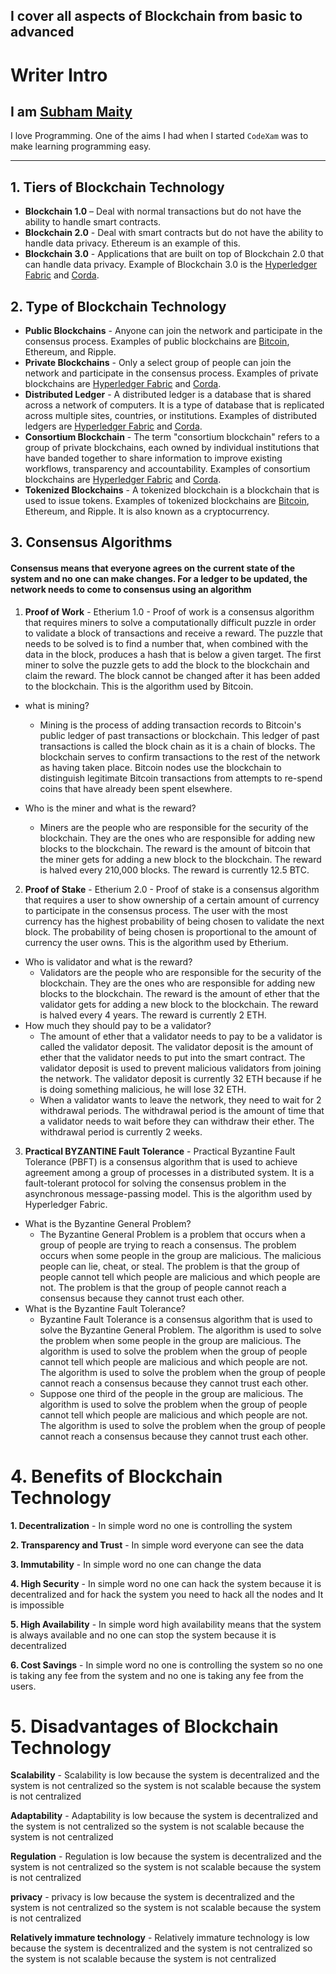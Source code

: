 ## I cover all aspects of Blockchain from basic to advanced

# Writer Intro
## I am **[Subham Maity](https://subham-maity.github.io/subham/)**
I love Programming. One of the aims I had when I started ```CodeXam``` was to make learning programming easy.

********************************************************************************************************************

## 1. Tiers of Blockchain Technology
- **Blockchain 1.0** – Deal with normal transactions but do not have the ability to handle smart contracts.
- **Blockchain 2.0** - Deal with smart contracts but do not have the ability to handle data privacy. Ethereum is an example of this.
- **Blockchain 3.0** - Applications that are built on top of Blockchain 2.0 that can handle data privacy.
  Example of Blockchain 3.0 is the [Hyperledger Fabric](https://hyperledger-fabric.readthedocs.io/en/release-1.4/whatis.html) and [Corda](https://www.corda.net/).

## 2. Type of Blockchain Technology
- **Public Blockchains** - Anyone can join the network and participate in the consensus process. Examples of public blockchains are [Bitcoin](https://bitcoin.org/en/), Ethereum, and Ripple.
- **Private Blockchains** - Only a select group of people can join the network and participate in the consensus process. Examples of private blockchains are [Hyperledger Fabric](https://hyperledger-fabric.readthedocs.io/en/release-1.4/whatis.html) and [Corda](https://www.corda.net/).
- **Distributed Ledger** - A distributed ledger is a database that is shared across a network of computers. It is a type of database that is replicated across multiple sites, countries, or institutions. Examples of distributed ledgers are [Hyperledger Fabric](https://hyperledger-fabric.readthedocs.io/en/release-1.4/whatis.html) and [Corda](https://www.corda.net/).
-  **Consortium Blockchain** - The term "consortium blockchain" refers to a group of private blockchains, each owned by individual institutions that have banded together to share information to improve existing workflows, transparency and accountability. Examples of consortium blockchains are [Hyperledger Fabric](https://hyperledger-fabric.readthedocs.io/en/release-1.4/whatis.html) and [Corda](https://www.corda.net/).
- **Tokenized Blockchains** - A tokenized blockchain is a blockchain that is used to issue tokens. Examples of tokenized blockchains are [Bitcoin](https://bitcoin.org/en/), Ethereum, and Ripple. It is also known as a cryptocurrency. 

## 3. Consensus Algorithms 
#### Consensus means that everyone agrees on the current state of the system and no one can make changes. For a ledger to be updated, the network needs to come to consensus using an algorithm

1. **Proof of Work** - Etherium 1.0 -  Proof of work is a consensus algorithm that requires miners to solve a computationally difficult puzzle in order to validate a block of transactions and receive a reward. The puzzle that needs to be solved is to find a number that, when combined with the data in the block, produces a hash that is below a given target. The first miner to solve the puzzle gets to add the block to the blockchain and claim the reward. The block cannot be changed after it has been added to the blockchain. This is the algorithm used by Bitcoin.


- what is  mining? 
   - Mining is the process of adding transaction records to Bitcoin's public ledger of past transactions or blockchain. This ledger of past transactions is called the block chain as it is a chain of blocks. The blockchain serves to confirm transactions to the rest of the network as having taken place. Bitcoin nodes use the blockchain to distinguish legitimate Bitcoin transactions from attempts to re-spend coins that have already been spent elsewhere.

- Who is the miner and what is the reward?
   - Miners are the people who are responsible for the security of the blockchain. They are the ones who are responsible for adding new blocks to the blockchain. The reward is the amount of bitcoin that the miner gets for adding a new block to the blockchain. The reward is halved every 210,000 blocks. The reward is currently 12.5 BTC.

2. **Proof of Stake** - Etherium 2.0 - Proof of stake is a consensus algorithm that requires a user to show ownership of a certain amount of currency to participate in the consensus process. The user with the most currency has the highest probability of being chosen to validate the next block. The probability of being chosen is proportional to the amount of currency the user owns. This is the algorithm used by Etherium.

- Who is validator and what is the reward?
   - Validators are the people who are responsible for the security of the blockchain. They are the ones who are responsible for adding new blocks to the blockchain. The reward is the amount of ether that the validator gets for adding a new block to the blockchain. The reward is halved every 4 years. The reward is currently 2 ETH.
- How much they should pay to be a validator?
   - The amount of ether that a validator needs to pay to be a validator is called the validator deposit. The validator deposit is the amount of ether that the validator needs to put into the smart contract. The validator deposit is used to prevent malicious validators from joining the network. The validator deposit is currently 32 ETH because if he is doing something malicious, he will lose 32 ETH.
   - When a validator wants to leave the network, they need to wait for 2 withdrawal periods. The withdrawal period is the amount of time that a validator needs to wait before they can withdraw their ether. The withdrawal period is currently 2 weeks. 

3. **Practical BYZANTINE Fault Tolerance** - Practical Byzantine Fault Tolerance (PBFT) is a consensus algorithm that is used to achieve agreement among a group of processes in a distributed system. It is a fault-tolerant protocol for solving the consensus problem in the asynchronous message-passing model. This is the algorithm used by Hyperledger Fabric.

- What is the Byzantine General Problem?
   - The Byzantine General Problem is a problem that occurs when a group of people are trying to reach a consensus. The problem occurs when some people in the group are malicious. The malicious people can lie, cheat, or steal. The problem is that the group of people cannot tell which people are malicious and which people are not. The problem is that the group of people cannot reach a consensus because they cannot trust each other.
- What is the Byzantine Fault Tolerance?
   - Byzantine Fault Tolerance is a consensus algorithm that is used to solve the Byzantine General Problem. The algorithm is used to solve the problem when some people in the group are malicious. The algorithm is used to solve the problem when the group of people cannot tell which people are malicious and which people are not. The algorithm is used to solve the problem when the group of people cannot reach a consensus because they cannot trust each other.
   - Suppose one third of the people in the group are malicious. The algorithm is used to solve the problem when the group of people cannot tell which people are malicious and which people are not. The algorithm is used to solve the problem when the group of people cannot reach a consensus because they cannot trust each other.


# 4. Benefits of Blockchain Technology
**1. Decentralization** - In simple word no one is controlling the system

**2. Transparency and Trust** - In simple word everyone can see the data 

**3. Immutability** - In simple word no one can change the data

**4. High Security** - In simple word no one can hack the system because it is decentralized and for hack the system you need to hack all the nodes and It is impossible

**5. High Availability** - In simple word high availability means that the system is always available and no one can stop the system because it is decentralized

**6. Cost Savings** - In simple word no one is controlling the system so no one is taking any fee from the system and no one is taking any fee from the users.




# 5. Disadvantages of Blockchain Technology

**Scalability** - Scalability is low because the system is decentralized and the system is not centralized so the system is not scalable because the system is not centralized

**Adaptability** - Adaptability is low because the system is decentralized and the system is not centralized so the system is not scalable because the system is not centralized

**Regulation** - Regulation is low because the system is decentralized and the system is not centralized so the system is not scalable because the system is not centralized

**privacy** - privacy is low because the system is decentralized and the system is not centralized so the system is not scalable because the system is not centralized

**Relatively immature technology** - Relatively immature technology is low because the system is decentralized and the system is not centralized so the system is not scalable because the system is not centralized
